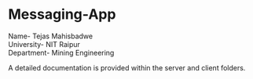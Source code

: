 # Messaging-App
Name- Tejas Mahisbadwe
<br>
University- NIT Raipur 
<br>
Department- Mining Engineering 
<br>

A detailed documentation is provided within the server and client folders.
